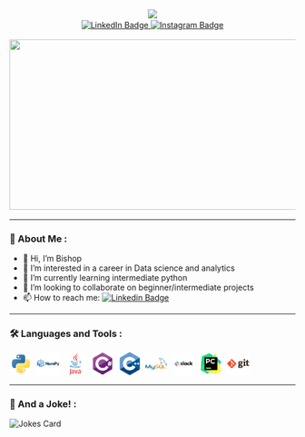 <div id="header" align="center">
  <img src="https://media.giphy.com/media/c8nK7l5tMaofAWcfvs/giphy.gif" width="100"/>
</div>
<div id="badges" align="center">
  <a href="https://www.linkedin.com/in/brandon-b-jones">
    <img src="https://img.shields.io/badge/LinkedIn-blue?style=plastic&logo=appveyor=linkedin&logoColor=white" alt="LinkedIn Badge"/>
  </a>
  <a href="https://www.instagram.com/captain.spicy/">
    <img src="https://img.shields.io/badge/Instagram-critical?style=plastic&logo=appveyor=instagram&logoColor=white" alt="Instagram Badge"/>
  </a>
</div>
<div id="counter" align="center">
<img src="https://komarev.com/ghpvc/?username=captain-spicy&style=flat-square&color=blue" alt=""/>
</div>
<div align="center">
  <img src="https://64.media.tumblr.com/1d7034479c5a5bb58d7715ea507eed97/tumblr_n9zeybSCJj1qiotbqo2_r1_500.gif" width="600" height="300"/>
</div>

---

### 🌻 About Me :

- 👋 Hi, I’m Bishop
- 👀 I’m interested in a career in Data science and analytics
- 🌱 I’m currently learning intermediate python
- 💞️ I’m looking to collaborate on beginner/intermediate projects
- 📫 How to reach me: [![Linkedin Badge](https://img.shields.io/badge/-Bishop-blue?style=flat&logo=Linkedin&logoColor=white)](https://www.linkedin.com/in/brandon-b-jones)

---

### 🛠️ Languages and Tools :

<div>
  <img src="https://github.com/devicons/devicon/blob/master/icons/python/python-original.svg" title="Python" alt="Python" width="40" height="40"/>&nbsp;
  <img src="https://github.com/devicons/devicon/blob/master/icons/numpy/numpy-original-wordmark.svg" title="Numpy" alt="Numpy" width="40" height="40"/>&nbsp;
  <img src="https://github.com/devicons/devicon/blob/master/icons/java/java-original-wordmark.svg" title="Java" alt="Java" width="40" height="40"/>&nbsp;
  <img src="https://github.com/devicons/devicon/blob/master/icons/csharp/csharp-original.svg" title="C#" alt="C#" width="40" height="40"/>&nbsp;
  <img src="https://github.com/devicons/devicon/blob/master/icons/cplusplus/cplusplus-original.svg" title="C++" alt="C++" width="40" height="40"/>&nbsp;
  <img src="https://github.com/devicons/devicon/blob/master/icons/mysql/mysql-original-wordmark.svg" title="MySQL" alt="MySQL" width="40" height="40"/>&nbsp;
  <img src="https://github.com/devicons/devicon/blob/master/icons/slack/slack-original-wordmark.svg"  title="Slack" alt="Slack" width="40" height="40"/>&nbsp;
  <img src="https://github.com/devicons/devicon/blob/master/icons/pycharm/pycharm-original.svg" title="Pycharm" alt="Pycharm" width="40" height="40"/>&nbsp;
  <img src="https://github.com/devicons/devicon/blob/master/icons/git/git-original-wordmark.svg" title="Git" **alt="Git" width="40" height="40"/>
</div>

---

### 🏃 And a Joke! :

<!-- HTML -->
<img src="https://readme-jokes.vercel.app/api" alt="Jokes Card" />
<!---
captain-spicy/captain-spicy is a ✨ special ✨ repository because its `README.md` (this file) appears on your GitHub profile.
You can click the Preview link to take a look at your changes.
--->
